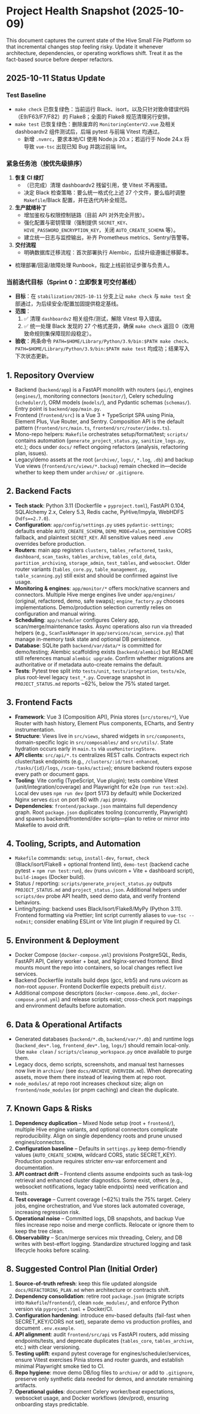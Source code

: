 # Project Health Snapshot (2025-10-09)

This document captures the current state of the Hive Small File Platform so that incremental changes stop feeling risky. Update it whenever architecture, dependencies, or operating workflows shift. Treat it as the fact-based source before deeper refactors.

## 2025-10-11 Status Update

### Test Baseline
- `make check` 已恢复绿色：当前运行 Black、isort，以及只针对致命错误代码（E9/F63/F7/F82）的 Flake8；全面的 Flake8 规范清理另行安排。
- `make test` 已恢复绿色：删除废弃的 `MonitoringCenterV2.vue` 及相关 dashboardv2 组件测试后，后端 pytest 与前端 Vitest 均通过。
  - 新增 `.nvmrc`，要求本地/CI 使用 Node.js 20.x；若运行于 Node 24.x 将导致 `vue-tsc` 出现已知 Bug 并跳过前端 lint。

### 紧急任务池（按优先级排序）
1. **恢复 CI 绿灯**  
   - （已完成）清理 dashboardv2 残留引用，使 Vitest 不再报错。  
   - 决定 Black 检查策略：要么统一格式化上述 27 个文件，要么临时调整 `Makefile`/Black 配置，并在迭代内补全规范。
2. **生产就绪补丁**  
   - 增加鉴权与权限控制链路（目前 API 对外完全开放）。  
   - 强化配置与密钥管理（强制提供 `SECRET_KEY`、`HIVE_PASSWORD_ENCRYPTION_KEY`，关闭 `AUTO_CREATE_SCHEMA` 等）。  
   - 建立统一日志与监控输出，补齐 Prometheus metrics、Sentry/告警等。
3. **交付流程**  
   - 明确数据库迁移流程：首次部署执行 Alembic，后续升级遵循迁移脚本。  
  - 梳理部署/回滚/故障处理 Runbook，指定上线前验证步骤与负责人。

### 当前迭代目标（Sprint 0：立即恢复可交付基线）
- **目标**：在 `stabilization/2025-10-11` 分支上让 `make check` 与 `make test` 全部通过，为后续安全/配置加固提供稳定基线。
- **范围**：
  1. ✅ 清理 `dashboardv2` 相关组件/测试，解除 Vitest 导入错误。
  2. ✅ 统一处理 Black 发现的 27 个格式差异，确保 `make check` 返回 0（改用致命规则集保障现阶段稳定）。
- **验收**：两条命令 `PATH=$HOME/Library/Python/3.9/bin:$PATH make check`、`PATH=$HOME/Library/Python/3.9/bin:$PATH make test` 均成功；结果写入下次状态更新。

## 1. Repository Overview
- Backend (`backend/app`) is a FastAPI monolith with routers (`api/`), engines (`engines/`), monitoring connectors (`monitor/`), Celery scheduling (`scheduler/`), ORM models (`models/`), and Pydantic schemas (`schemas/`). Entry point is `backend/app/main.py`.
- Frontend (`frontend/src`) is a Vue 3 + TypeScript SPA using Pinia, Element Plus, Vue Router, and Sentry. Composition API is the default pattern (`frontend/src/main.ts`, `frontend/src/router/index.ts`).
- Mono-repo helpers: `Makefile` orchestrates setup/format/test; `scripts/` contains automation (`generate_project_status.py`, `sanitize_logs.py`, etc.); docs under `docs/` reflect ongoing refactors (analysis, refactoring plan, issues).
- Legacy/demo assets at the root (`archive/`, `logs/`, `*.log`, `.db`) and backup Vue views (`frontend/src/views/*.backup`) remain checked in—decide whether to keep them under `archive/` or `.gitignore`.

## 2. Backend Facts
- **Tech stack**: Python 3.11 (Dockerfile + `pyproject.toml`), FastAPI 0.104, SQLAlchemy 2.x, Celery 5.3, Redis cache, PyHive/Impyla, WebHDFS (`hdfs==2.7.0`).
- **Configuration**: `app/config/settings.py` uses `pydantic-settings`; defaults enable `AUTO_CREATE_SCHEMA`, `DEMO_MODE=False`, permissive CORS fallback, and plaintext `SECRET_KEY`. All sensitive values need `.env` overrides before production.
- **Routers**: main app registers `clusters`, `tables_refactored`, `tasks`, `dashboard`, `scan_tasks`, `tables_archive`, `tables_cold_data`, `partition_archiving`, `storage_admin`, `test_tables`, and `websocket`. Older router variants (`tables_core.py`, `table_management.py`, `table_scanning.py`) still exist and should be confirmed against live usage.
- **Monitoring & engines**: `app/monitor/*` offers mock/native scanners and connectors. Multiple Hive merge engines live under `app/engines/` (original, refactored, demo, safe swaps); `engine_factory.py` chooses implementations. Demo/production selection currently relies on configuration and manual wiring.
- **Scheduling**: `app/scheduler` configures Celery app, scan/merge/maintenance tasks. Async operations also run via threaded helpers (e.g., `ScanTaskManager` in `app/services/scan_service.py`) that manage in-memory task state and optional DB persistence.
- **Database**: SQLite path `backend/var/data/*` is committed for demo/testing; Alembic scaffolding exists (`backend/alembic`) but README still references manual `alembic upgrade`. Confirm whether migrations are authoritative or if metadata auto-create remains the default.
- **Tests**: Pytest tree split into `tests/unit`, `tests/integration`, `tests/e2e`, plus root-level legacy `test_*.py`. Coverage snapshot in `PROJECT_STATUS.md` reports ~62%, below the 75% stated target.

## 3. Frontend Facts
- **Framework**: Vue 3 (Composition API), Pinia stores (`src/stores/*`), Vue Router with hash history, Element Plus components, ECharts, and Sentry instrumentation.
- **Structure**: Views live in `src/views`, shared widgets in `src/components`, domain-specific logic in `src/composables/` and `src/utils/`. State hydration occurs early in `main.ts` via `useMonitoringStore`.
- **API clients**: `src/api/*.ts` centralizes REST calls. Contracts expect rich cluster/task endpoints (e.g., `/clusters/:id/test-enhanced`, `/tasks/{id}/logs`, `/scan-tasks/active`); ensure backend routers expose every path or document gaps.
- **Tooling**: Vite config (TypeScript, Vue plugin); tests combine Vitest (unit/integration/coverage) and Playwright for e2e (`npm run test:e2e`). Local dev uses `npm run dev` (port 5173 by default) while Dockerized Nginx serves `dist` on port 80 with `/api` proxy.
- **Dependencies**: `frontend/package.json` maintains full dependency graph. Root `package.json` duplicates tooling (concurrently, Playwright) and spawns backend/frontend/dev scripts—plan to retire or mirror into Makefile to avoid drift.

## 4. Tooling, Scripts, and Automation
- `Makefile` commands: `setup`, `install-dev`, `format`, `check` (Black/isort/Flake8 + optional frontend lint), `demo-test` (backend cache pytest + `npm run test:run`), `dev` (runs uvicorn + Vite + dashboard script), `build-images` (Docker build).
- Status / reporting: `scripts/generate_project_status.py` outputs `PROJECT_STATUS.md` and `project_status.json`. Additional helpers under `scripts/dev` probe API health, seed demo data, and verify frontend behaviors.
- Linting/typing: backend uses Black/isort/Flake8/MyPy (Python 3.11). Frontend formatting via Prettier; lint script currently aliases to `vue-tsc --noEmit`; consider enabling ESLint or Vite lint plugin if required by CI.

## 5. Environment & Deployment
- Docker Compose (`docker-compose.yml`) provisions PostgreSQL, Redis, FastAPI API, Celery worker + beat, and Nginx-served frontend. Bind mounts mount the repo into containers, so local changes reflect live services.
- Backend Dockerfile installs build deps (gcc, krb5) and runs uvicorn as non-root `appuser`. Frontend Dockerfile expects prebuilt `dist/`.
- Additional compose descriptors (`docker-compose.demo.yml`, `docker-compose.prod.yml`) and release scripts exist; cross-check port mappings and environment defaults before automation.

## 6. Data & Operational Artifacts
- Generated databases (`backend/*.db`, `backend/var/*.db`) and runtime logs (`backend_dev*.log`, `frontend_dev*.log`, `logs/`) should remain local-only. Use `make clean` / `scripts/cleanup_workspace.py` once available to purge them.
- Legacy docs, demo scripts, screenshots, and manual test harnesses now live in `archive/` (see `docs/ARCHIVE_OVERVIEW.md`). When deprecating assets, move them there instead of leaving them at repo root.
- `node_modules/` at repo root increases checkout size; align on `frontend/node_modules` (or pnpm caching) and clean the duplicate.

## 7. Known Gaps & Risks
1. **Dependency duplication** – Mixed Node setup (root + `frontend/`), multiple Hive engine variants, and optional connectors complicate reproducibility. Align on single dependency roots and prune unused engines/connectors.
2. **Configuration baseline** – Defaults in `settings.py` keep demo-friendly values (`AUTO_CREATE_SCHEMA`, wildcard CORS, static SECRET_KEY). Production posture requires stricter env-var enforcement and documentation.
3. **API contract drift** – Frontend clients assume endpoints such as task-log retrieval and enhanced cluster diagnostics. Some exist, others (e.g., websocket notifications, legacy table endpoints) need verification and tests.
4. **Test coverage** – Current coverage (~62%) trails the 75% target. Celery jobs, engine orchestration, and Vue stores lack automated coverage, increasing regression risk.
5. **Operational noise** – Committed logs, DB snapshots, and backup Vue files increase repo noise and merge conflicts. Relocate or ignore them to keep the tree clean.
6. **Observability** – Scan/merge services mix threading, Celery, and DB writes with best-effort logging. Standardize structured logging and task lifecycle hooks before scaling.

## 8. Suggested Control Plan (Initial Order)
1. **Source-of-truth refresh**: keep this file updated alongside `docs/REFACTORING_PLAN.md` when architecture or contracts shift.
2. **Dependency consolidation**: retire root `package.json` (migrate scripts into `Makefile`/`frontend/`), clean `node_modules/`, and enforce Python version via `pyproject.toml` + Docker/CI.
3. **Configuration hardening**: introduce env-based defaults (fail-fast when SECRET_KEY/CORS not set), separate demo vs production profiles, and document `.env.example`.
4. **API alignment**: audit `frontend/src/api` vs FastAPI routers, add missing endpoints/tests, and deprecate duplicates (`tables_core`, `tables_archive`, etc.) with clear versioning.
5. **Testing uplift**: expand pytest coverage for engines/scheduler/services, ensure Vitest exercises Pinia stores and router guards, and establish minimal Playwright smoke tied to CI.
6. **Repo hygiene**: move demo DB/log files to `archive/` or add to `.gitignore`, preserve only synthetic data needed for demos, and annotate remaining artifacts.
7. **Operational guides**: document Celery worker/beat expectations, websocket usage, and Docker workflows (dev/prod), ensuring onboarding stays predictable.
